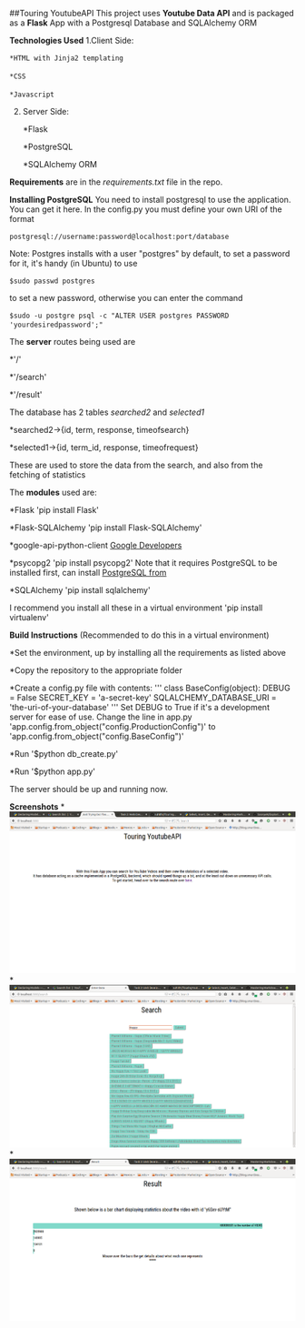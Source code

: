 ##Touring YoutubeAPI
This project uses **Youtube Data API** and is packaged as a **Flask** App with a Postgresql Database and SQLAlchemy ORM

**Technologies Used**
1.Client Side:

    *HTML with Jinja2 templating

    *CSS

    *Javascript

2. Server Side:

    *Flask

    *PostgreSQL

    *SQLAlchemy ORM

**Requirements** are in the *requirements.txt* file in the repo.

**Installing PostgreSQL**
You need to install postgresql to use the application. You can get it here. In the config.py you must define your own URI of the format

    postgresql://username:password@localhost:port/database

Note: Postgres installs with a user "postgres" by default, to set a password for it, it's handy (in Ubuntu) to use 
    
    $sudo passwd postgres

to set a new password, otherwise you can enter the command

    $sudo -u postgre psql -c "ALTER USER postgres PASSWORD 'yourdesiredpassword';"

The **server** routes being used are

*'/'

*'/search'

*'/result'


The database has 2 tables *searched2* and *selected1*

*searched2->{id, term, response, timeofsearch}

*selected1->{id, term_id, response, timeofrequest}

These are used to store the data from the search, and also from the fetching of statistics


The **modules** used are:

*Flask 'pip install Flask'

*Flask-SQLAlchemy 'pip install Flask-SQLAlchemy'

*google-api-python-client [Google Developers](https://developers.google.com/api-client-library/python/)

*psycopg2 'pip install psycopg2' Note that it requires PostgreSQL to be installed first, can install [PostgreSQL from](http://www.postgresql.org/)

*SQLAlchemy 'pip install sqlalchemy'

I recommend you install all these in a virtual environment 'pip install virtualenv'


**Build Instructions** (Recommended to do this in a virtual environment)

*Set the environment, up by installing all the requirements as listed above

*Copy the repository to the appropriate folder

*Create a config.py file with contents:
'''
class BaseConfig(object):
    DEBUG = False
    SECRET_KEY = 'a-secret-key'
    SQLALCHEMY_DATABASE_URI = 'the-uri-of-your-database'
'''
Set DEBUG to True if it's a development server for ease of use. Change the line in app.py 'app.config.from_object("config.ProductionConfig")' to 'app.config.from_object("config.BaseConfig")'

*Run '$python db_create.py'

*Run '$python app.py' 

The server should be up and running now.


**Screenshots**
*![Homepage](/screenshots/HomePage.png)
*![Search](/screenshots/Search.png)
*![Result](/screenshots/Result.png)

